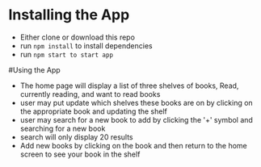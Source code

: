 # Installing the App
* Either clone or download this repo
* run `npm install` to install dependencies
* run `npm start to start app`

#Using the App
* The home page will display a list of three shelves of books, Read, currently reading, and want to read books
* user may put update which shelves these books are on by clicking on the appropriate book and updating the shelf
* user may search for a new book to add by clicking the '+' symbol and searching for a new book
* search will only display 20 results
* Add new books by clicking on the book and then return to the home screen to see your book in the shelf

